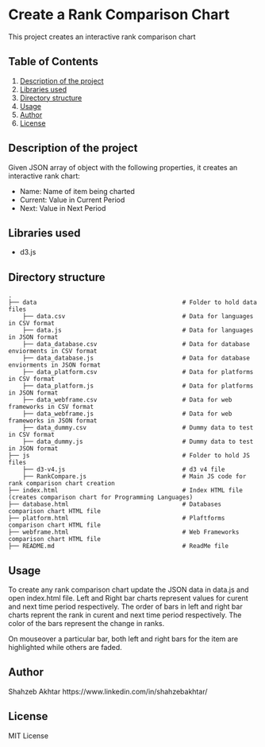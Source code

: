 # Create a Rank Comparison Chart
This project creates an interactive rank comparison chart

## Table of Contents
<ol>
   <li><a href="#head1"> Description of the project</a>
   <li><a href="#head2"> Libraries used </a>
   <li><a href="#head3"> Directory structure </a>
   <li><a href="#head4"> Usage </a>
   <li><a href="#head5"> Author </a>
   <li><a href="#head6"> License </a>
</ol>



<h2 id="head1"> Description of the project </h2>
Given JSON array of object with the following properties, it creates an interactive rank chart:
<ul>
   <li>Name: Name of item being charted
   <li>Current: Value in Current Period
   <li>Next: Value in Next Period
</ul>

<h2 id="head2"> Libraries used </h2>

<ul>
 <li> d3.js
</ul>

<h2 id="head3"> Directory structure </h2>

```
.
├── data                                         # Folder to hold data files
    ├── data.csv                                 # Data for languages in CSV format
    ├── data.js                                  # Data for languages in JSON format
    ├── data_database.csv                        # Data for database enviorments in CSV format
    ├── data_database.js                         # Data for database enviorments in JSON format 
    ├── data_platform.csv                        # Data for platforms in CSV format
    ├── data_platform.js                         # Data for platforms in JSON format 
    ├── data_webframe.csv                        # Data for web frameworks in CSV format
    ├── data_webframe.js                         # Data for web frameworks in JSON format 
    ├── data_dummy.csv                           # Dummy data to test in CSV format
    ├── data_dummy.js                            # Dummy data to test in JSON format 
├── js                                           # Folder to hold JS files
    ├── d3-v4.js                                 # d3 v4 file
    ├── RankCompare.js                           # Main JS code for rank comparison chart creation
├── index.html                                   # Index HTML file (creates comparison chart for Programming Languages)
├── database.html                                # Databases comparison chart HTML file
├── platform.html                                # Plaftforms comparison chart HTML file
├── webframe.html                                # Web Frameworks comparison chart HTML file
├── README.md                                    # ReadMe file

```

<h2 id="head4"> Usage </h2>
To create any rank comparison chart update the JSON data in data.js and open index.html file.
Left and Right bar charts represent values for curent and next time period respectively. The order of bars in left and right bar charts reprent the rank in curent and next time period respectively. The color of the bars represent the change in ranks.

On mouseover a particular bar, both left and right bars for the item are highlighted while others are faded.

<h2 id="head5"> Author </h2>
Shahzeb Akhtar
https://www.linkedin.com/in/shahzebakhtar/

<h2 id="head6"> License </h2>
MIT License

